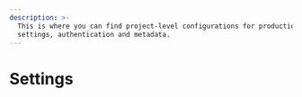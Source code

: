 ```yaml
---
description: >-
  This is where you can find project-level configurations for production
  settings, authentication and metadata.
---
```


# Settings

